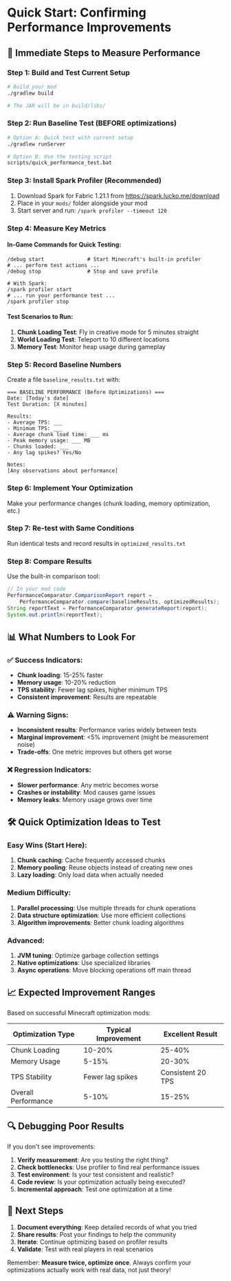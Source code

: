 # Quick Start: Confirming Performance Improvements

## 🚀 Immediate Steps to Measure Performance

### Step 1: Build and Test Current Setup
```bash
# Build your mod
./gradlew build

# The JAR will be in build/libs/
```

### Step 2: Run Baseline Test (BEFORE optimizations)
```bash
# Option A: Quick test with current setup
./gradlew runServer

# Option B: Use the testing script
scripts/quick_performance_test.bat
```

### Step 3: Install Spark Profiler (Recommended)
1. Download Spark for Fabric 1.21.1 from https://spark.lucko.me/download
2. Place in your `mods/` folder alongside your mod
3. Start server and run: `/spark profiler --timeout 120`

### Step 4: Measure Key Metrics

#### In-Game Commands for Quick Testing:
```
/debug start              # Start Minecraft's built-in profiler
# ... perform test actions ...
/debug stop               # Stop and save profile

# With Spark:
/spark profiler start
# ... run your performance test ...
/spark profiler stop
```

#### Test Scenarios to Run:
1. **Chunk Loading Test**: Fly in creative mode for 5 minutes straight
2. **World Loading Test**: Teleport to 10 different locations
3. **Memory Test**: Monitor heap usage during gameplay

### Step 5: Record Baseline Numbers

Create a file `baseline_results.txt` with:
```
=== BASELINE PERFORMANCE (Before Optimizations) ===
Date: [Today's date]
Test Duration: [X minutes]

Results:
- Average TPS: ___
- Minimum TPS: ___
- Average chunk load time: ___ ms
- Peak memory usage: ___ MB
- Chunks loaded: ___
- Any lag spikes? Yes/No

Notes:
[Any observations about performance]
```

### Step 6: Implement Your Optimization

Make your performance changes (chunk loading, memory optimization, etc.)

### Step 7: Re-test with Same Conditions

Run identical tests and record results in `optimized_results.txt`

### Step 8: Compare Results

Use the built-in comparison tool:
```java
// In your mod code
PerformanceComparator.ComparisonReport report =
    PerformanceComparator.compare(baselineResults, optimizedResults);
String reportText = PerformanceComparator.generateReport(report);
System.out.println(reportText);
```

## 📊 What Numbers to Look For

### ✅ Success Indicators:
- **Chunk loading**: 15-25% faster
- **Memory usage**: 10-20% reduction
- **TPS stability**: Fewer lag spikes, higher minimum TPS
- **Consistent improvement**: Results are repeatable

### ⚠️ Warning Signs:
- **Inconsistent results**: Performance varies widely between tests
- **Marginal improvement**: <5% improvement (might be measurement noise)
- **Trade-offs**: One metric improves but others get worse

### ❌ Regression Indicators:
- **Slower performance**: Any metric becomes worse
- **Crashes or instability**: Mod causes game issues
- **Memory leaks**: Memory usage grows over time

## 🛠️ Quick Optimization Ideas to Test

### Easy Wins (Start Here):
1. **Chunk caching**: Cache frequently accessed chunks
2. **Memory pooling**: Reuse objects instead of creating new ones
3. **Lazy loading**: Only load data when actually needed

### Medium Difficulty:
1. **Parallel processing**: Use multiple threads for chunk operations
2. **Data structure optimization**: Use more efficient collections
3. **Algorithm improvements**: Better chunk loading algorithms

### Advanced:
1. **JVM tuning**: Optimize garbage collection settings
2. **Native optimizations**: Use specialized libraries
3. **Async operations**: Move blocking operations off main thread

## 📈 Expected Improvement Ranges

Based on successful Minecraft optimization mods:

| Optimization Type | Typical Improvement | Excellent Result |
|------------------|-------------------|------------------|
| Chunk Loading    | 10-20%            | 25-40%           |
| Memory Usage     | 5-15%             | 20-30%           |
| TPS Stability    | Fewer lag spikes  | Consistent 20 TPS |
| Overall Performance | 5-10%           | 15-25%           |

## 🔍 Debugging Poor Results

If you don't see improvements:

1. **Verify measurement**: Are you testing the right thing?
2. **Check bottlenecks**: Use profiler to find real performance issues
3. **Test environment**: Is your test consistent and realistic?
4. **Code review**: Is your optimization actually being executed?
5. **Incremental approach**: Test one optimization at a time

## 📝 Next Steps

1. **Document everything**: Keep detailed records of what you tried
2. **Share results**: Post your findings to help the community
3. **Iterate**: Continue optimizing based on profiler results
4. **Validate**: Test with real players in real scenarios

Remember: **Measure twice, optimize once**. Always confirm your optimizations actually work with real data, not just theory!
